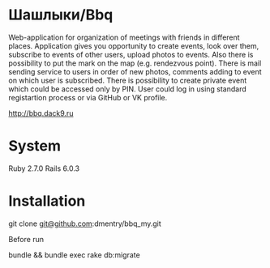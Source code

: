 # Шашлыки/Bbq
Web-application for organization of meetings with friends in different places. Application gives you opportunity to create events, look over them, subscribe to events of other users, upload photos to events. Also there is possibility to put the mark on the map (e.g. rendezvous point). There is mail sending service to users in order of new photos, comments adding to event on which user is subscribed. There is possibility to create private event which could be accessed only by PIN. User could log in using standard registartion process or via GitHub or VK profile.

http://bbq.dack9.ru

# System
Ruby 2.7.0
Rails 6.0.3

# Installation
git clone git@github.com:dmentry/bbq_my.git

Before run

bundle && bundle exec rake db:migrate
